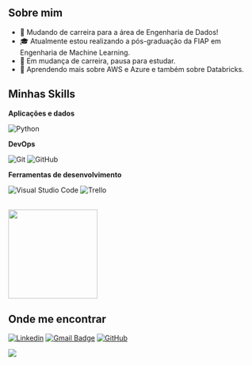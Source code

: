 ## Sobre mim

- 🤔 Mudando de carreira para a área de Engenharia de Dados! 
- 🎓 Atualmente estou realizando a pós-graduação da FIAP em Engenharia de Machine Learning.
- 💼 Em mudança de carreira, pausa para estudar.
- 🌱 Aprendendo mais sobre AWS e Azure e também sobre Databricks.

## Minhas Skills

**Aplicações e dados**

![Python](https://img.shields.io/badge/Python-14354C?style=for-the-badge&logo=python&logoColor=white)

**DevOps**

![Git](https://img.shields.io/badge/-Git-333333?style=flat&logo=git)
![GitHub](https://img.shields.io/badge/-GitHub-333333?style=flat&logo=github)

**Ferramentas de desenvolvimento**

![Visual Studio Code](https://img.shields.io/badge/-Visual%20Studio%20Code-333333?style=flat&logo=visual-studio-code&logoColor=007ACC)
![Trello](https://img.shields.io/badge/-Trello-333333?style=flat&logo=trello&logoColor=007ACC)

<br/>

<a href="https://github.com/VictorJSSantos" title="Perfil do Victor">
  <img height="180em" src="https://github-readme-stats.vercel.app/api?username=VictorJSSantos&theme=dracula&show_icons=true" />
</a>

## Onde me encontrar

[![Linkedin](https://img.shields.io/badge/-victorjssantos-blue?style=flat-square&logo=Linkedin&logoColor=white&link=https://www.linkedin.com/in/victorjssantos/)](https://www.linkedin.com/in/victorjssantos/)
[![Gmail Badge](https://img.shields.io/badge/-victorjs.santos@gmail.com-006bed?style=flat-square&logo=Gmail&logoColor=white&link=mailto:victorjs.santos@gmail.com)](mailto:victorjs.santos@gmail.com)
[![GitHub](https://img.shields.io/github/followers/VictorJSSantos?label=follow&style=social)](https://github.com/VictorJSSantos)

![](https://komarev.com/ghpvc/?username=VictorJSSantos&color=006bed)

